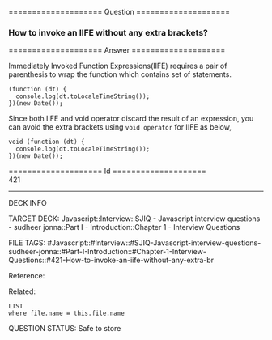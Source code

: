 ==================== Question ====================  

### How to invoke an IIFE without any extra brackets?  

==================== Answer ====================  

Immediately Invoked Function Expressions(IIFE) requires a pair of parenthesis to wrap the function which contains set of statements.

<!-- codeblock-start -->
<pre><code class="hljs language-js">(<span class="hljs-keyword">function</span> (<span class="hljs-params">dt</span>) {
  <span class="hljs-variable language_">console</span>.<span class="hljs-title function_">log</span>(dt.<span class="hljs-title function_">toLocaleTimeString</span>());
})(<span class="hljs-keyword">new</span> <span class="hljs-title class_">Date</span>());
</code></pre>
<!-- codeblock-end -->

Since both IIFE and void operator discard the result of an expression, you can avoid the extra brackets using `void operator` for IIFE as below,

<!-- codeblock-start -->
<pre><code class="hljs language-js"><span class="hljs-keyword">void</span> (<span class="hljs-keyword">function</span> (<span class="hljs-params">dt</span>) {
  <span class="hljs-variable language_">console</span>.<span class="hljs-title function_">log</span>(dt.<span class="hljs-title function_">toLocaleTimeString</span>());
})(<span class="hljs-keyword">new</span> <span class="hljs-title class_">Date</span>());
</code></pre>
<!-- codeblock-end -->

==================== Id ====================  
421

---

DECK INFO

TARGET DECK: Javascript::Interview::SJIQ - Javascript interview questions - sudheer jonna::Part I - Introduction::Chapter 1 - Interview Questions

FILE TAGS: #Javascript::#Interview::#SJIQ-Javascript-interview-questions-sudheer-jonna::#Part-I-Introduction::#Chapter-1-Interview-Questions::#421-How-to-invoke-an-iife-without-any-extra-br

Reference:

Related:

```dataview
LIST
where file.name = this.file.name
```

QUESTION STATUS: Safe to store

